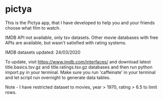 # pictya

This is the Pictya app, that I have developed to help you and your friends choose what film to watch.

IMDB API not available, only tsv datasets. Other movie databases with free APIs are available, but wasn't satisfied with rating systems.

IMDB datasets updated: 24/03/2020

To update, visit https://www.imdb.com/interfaces/ and download latest title.basics.tsv.gz and title.ratings.tsv.gz databases and then run python import.py in your terminal. Make sure you run 'caffeinate' in your terminal and let script run overnight to generate data tables.

Note - I have restricted dataset to movies, year > 1970, rating > 6.5 to limit rows.
